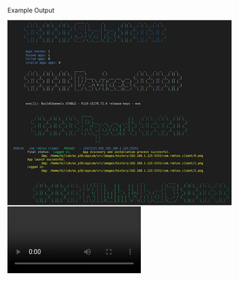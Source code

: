 Example Output

<img src="https://raw.githubusercontent.com/killuhwhale/appium/main/src/images/readme/demo_output.png?sanitize=true&raw=true" />
<video src="https://drive.google.com/open?id=1kztEqXsqcLiEa24NN3vr3_ddeH0D0re4&authuser=0&usp=drive_link" />


Prep work for Chromebook:
- DUT
    - Install Accounts for testing.
    - Turn on ADB
    - Connect Host and DUT to accept permission on DUT.

- Host device
    - Setup environment
        - bash ins_and_stu.sh
        - bash setup.sh (run twice if npm is not already installed.)
    - python3 main.py [ips]
    - python3 main.py 192.168.1.113:5555 192.168.1.238:5555 192.168.1.248:5555


# What we can do
1. 1 Host device -> 15 dut
    - ADB by default has 15 device connection limit
        - Ovverride with env variable: ADB_LOCAL_TRANSPORT_MAX_PORT
                static void adb_local_transport_max_port_env_override() {
                    const char* env_max_s = getenv("ADB_LOCAL_TRANSPORT_MAX_PORT");
                    ....
                }
    - min 15Gb of disk space
2. Supports ARC-P and ARC-R
    - improving model to work across varying screen sizes
3. Discover and Install Apps from Playstore
    - Check app's current name in Playstore (web)
    - Check if app is not avilable in our region
4. Can install and detect PWAs from Playstore
    - cannot interact with PWAs.
5. Can Detect if an app is a game.
5. Open app and detect crashing upon opening.
6. Attempt login using Object Detection via YOLOv5
7. Detect if app was logged in if we are able to send username/ password or click on Google/ Facebook sign in without subsequent crash.
8. Log misnamed apps, invalid apps and failed apps to file.
9. History report for each app w/ screenshots at ea step.
10. Summary report of all apps from each device.

# What we need to do but cant yet
1. Detect if an app is O4C


# Reporting

1. Passed
2. Failed
    - Invalid/ bad app - No longer on playstore
    - Misnamed apps - Updated list
    - Failed apps
        - Not installed
        - Crashed



# Files in user home dir
1. App list.txt
    - List of apps to test
2. Bad app list.txt
    - List of apps no longer available
    - Removed from app list and placed into bad app list
    - Currently happens at the end of a run.
        - This can be done live

3 & 4 Will Have: device info, app info, app status info w/ reasons for failure (if app failed)
3. Failed app.tsv (DATA SRC)
    - Added during the run to prevent data loss during long run
4. Passed apps.tsv (DATA SRC)
    - Added during the run to prevent data loss during long run

5. Report
    - Human readable print after a full run.
    - More difficult to gather in memory, not really worth the effort if we end up building out a dashboard w/ web UI.
    - Focus on #4, 5 that is essentially our data source whereas 1 and 2 keep our testing list updated while still trakcing invalid apps.



# TODOs

    - Store logs when a crash is detected.


    - Google Sheets API
        - Create a test account/ GCP project
        - Need to upgrade to python 3.10
        - Use:
            - Fetch initial app_list.tsv AND bad_app_list.tsv
            - Do normal procedure
            - Update app_list.tsv AND bad_app_list.tsv after runs
                - This will still be updated on file live
                - Once run is over, update all TSVs

            - Init Fetch - same files ea time
                - app_list.tsv
                - bad_app_list.tsv

            - Generated ea run:
                - passed_apps_live.tsv
                - failed_apps_live.tsv


    - Strategy when we have two continue buttons and one is disabled but has the higher probability
        - we should try to click all of them unless something happens?
            - Make it try more continue buttons before takinga new screenshot...??
            - Gacha life
                - Cancel Agree Continue buttons are conflicting.

    - Improve model
        -1. Explore Age verification
            - input age or slider
            - we are detecting "2" for num pads
            - WE WILL NEED TO detect slider age bars.
                - click in center of view
            - Empty form fields to type age will probably be the trickiest...

        NOTE:
        *** Update to YOLOv7? slight increase in accuracy ~3% (from what I've read)
        *** Most likely will need to scrape same image set from multiple devices w/ varying screen sizes.




    Future TODOs:

     - Reporting that apps not logged in when in fact, we did log in and have the SS to prove.
        - Small problem, only affect facebook apps like Messenger.
            - we should be able to find a small workout around.
                - Hard code behavior for com.facebook.* packages.


    - Create a few sample app APKs that will do a specific crash/ throw ANR.
        - I cant seem to figure out how to reproduce:
            - WIN_DEATH = "Win Death"
            - FORCE_RM_ACT_RECORD = "Force removed ActivityRecord"
            - FDEBUG_CRASH = "F DEBUG crash"

        - Able to create an app that reproduces an ANR...
            - Minimally helpful.


    - Detect AMAC-e (determine if app is O4C) -> impossible feat so far unless building test image.
        - AMAC-E overlays will not actually interfere with our process.
        - When sending comands via ADB, it essentially ignores those windows/ overlays.

# NOTES

-  adb exec-out uiautomator dump /dev/tty
        - Dumps view heirarchy

# https://github.com/appium/appium-uiautomator2-driver#driverserver
#   - appium:skipServerInstallation => Improve startup speed if we know UIAutomator is already installed...


# https://github.com/appium/appium-uiautomator2-driver#mobile-deviceinfo
# self.driver.execute_script("mobile: scroll", {'direction': 'down'})
# self.driver.execute_script("mobile: acceptAlert", {'buttonLabel': 'Accept'})
# self.driver.execute_script("mobile: dismissAlert", {'buttonLabel': 'Dismiss'})
# self.driver.execute_script("mobile: deviceInfo", {})

# self.driver.execute_script("mobile: activateApp", {appId: "my.app.id"})
    # Activates the given application or launches it if necessary. The action literally simulates clicking the corresponding application icon on the dashboard.

# self.driver.execute_script("mobile: changePermissions", {
#                                   permissions: 'all',
#                                   appPackage: '',
#                                   action: 'allow',
# })
#  mobile:


